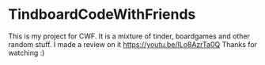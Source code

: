 # TindboardCodeWithFriends
This is my project for CWF. It is a mixture of tinder, boardgames and other random stuff. I made a review on it https://youtu.be/lLo8AzrTa0Q Thanks for watching :)
